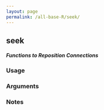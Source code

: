 ```yaml
---
layout: page
permalink: /all-base-R/seek/
---
```


## __seek__

#### _Functions to Reposition Connections_

### Usage

### Arguments

### Notes

